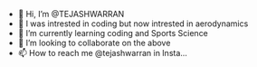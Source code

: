 - 👋 Hi, I’m @TEJASHWARRAN
- 👀 I was intrested in coding but now intrested in aerodynamics 
- 🌱 I’m currently learning coding and Sports Science
- 💞️ I’m looking to collaborate on the above
- 📫 How to reach me @tejashwarran in Insta...

<!---
TEJASHWARRAN/TEJASHWARRAN is a ✨ special ✨ repository because its `README.md` (this file) appears on your GitHub profile.
You can click the Preview link to take a look at your changes.
--->
